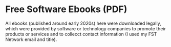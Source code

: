 # Free Software Ebooks (PDF)

All ebooks (published around early 2020s) here were downloaded legally, which were provided by software or technology companies to promote their products or services and to collecct contact information (I used my FST Network email and title).
